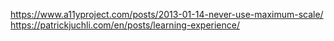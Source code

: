 https://www.a11yproject.com/posts/2013-01-14-never-use-maximum-scale/
https://patrickjuchli.com/en/posts/learning-experience/